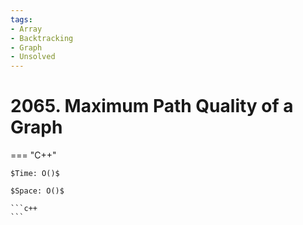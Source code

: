 ```yaml
---
tags:
- Array
- Backtracking
- Graph
- Unsolved
---
```



# 2065. Maximum Path Quality of a Graph

=== "C++"

    $Time: O()$

    $Space: O()$

    ```c++
    ```